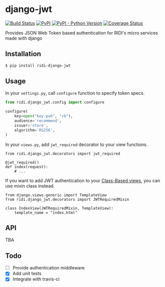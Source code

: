 # django-jwt

[![Build Status](https://travis-ci.com/ridi/django-jwt.svg?branch=master)](https://travis-ci.com/ridi/django-jwt)
[![PyPI](https://img.shields.io/pypi/v/ridi-django-jwt.svg)](https://pypi.org/project/ridi-django-jwt/)
[![PyPI - Python Version](https://img.shields.io/pypi/pyversions/ridi-django-jwt.svg)](https://pypi.org/project/ridi-django-jwt/)
[![Coverage Status](https://coveralls.io/repos/github/ridi/django-jwt/badge.svg?branch=master)](https://coveralls.io/github/ridi/django-jwt?branch=master)

Provides JSON Web Token based authentication for RIDI's micro services made with django


## Installation

```bash
$ pip install ridi-django-jwt
```

## Usage

In your `settings.py`, call `configure` function to specify token specs.

```python
from ridi.django_jwt.config import configure

configure(
    key=open("key.pub", "rb"),
    audience='recommend',
    issuer='store',
    algorithm='RS256',
)
```

In your `views.py`, add `jwt_required` decorator to your view functions.

```pyton
from ridi.django_jwt.decorators import jwt_required

@jwt_required()
def index(request):
    # ...
```

If you want to add JWT authentication to your [Class-Based views](https://docs.djangoproject.com/en/stable/topics/class-based-views/), you can use mixin class instead.

```pytho
from django.views.generic import TemplateView
from ridi.django_jwt.decorators import JWTRequiredMixin

class IndexView(JWTRequiredMixin, TemplateView):
    template_name = "index.html"
```

## API

TBA

## Todo

- [ ] Provide authentication middleware
- [x] Add unit tests
- [x] Integrate with travis-ci
